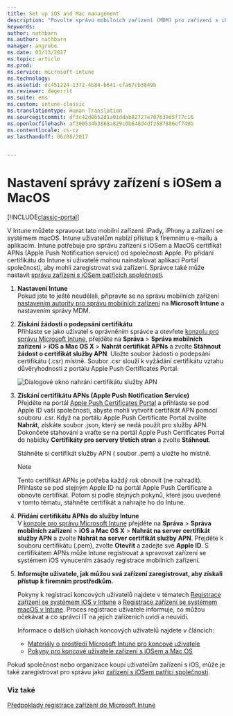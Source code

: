 ```yaml
---
title: Set up iOS and Mac management
description: "Povolte správu mobilních zařízení (MDM) pro zařízení s iOSem včetně zařízení iPad a iPhone a zařízení s Mac OS X pomocí Microsoft Intune."
keywords: 
author: nathbarn
ms.author: nathbarn
manager: angrobe
ms.date: 03/13/2017
ms.topic: article
ms.prod: 
ms.service: microsoft-intune
ms.technology: 
ms.assetid: dc451224-1372-4b84-b641-cfa67cb3849b
ms.reviewer: dagerrit
ms.suite: ems
ms.custom: intune-classic
ms.translationtype: Human Translation
ms.sourcegitcommit: df3c42d8b52d1a01ddab82727e707639d5f77c16
ms.openlocfilehash: af300534b3868a829c0b648d4df2587886ef749b
ms.contentlocale: cs-cz
ms.lasthandoff: 06/08/2017


---
```


# <a name="set-up-ios-and-mac-device-management"></a>Nastavení správy zařízení s iOSem a MacOS

[!INCLUDE[classic-portal](../includes/classic-portal.md)]

V Intune můžete spravovat tato mobilní zařízení: iPady, iPhony a zařízení se systémem macOS. Intune uživatelům nabízí přístup k firemnímu e-mailu a aplikacím. Intune potřebuje pro správu zařízení s iOSem a MacOS certifikát APNs (Apple Push Notification service) od společnosti Apple. Po přidání certifikátu do Intune si uživatelé mohou nainstalovat aplikaci Portál společnosti, aby mohli zaregistrovat svá zařízení. Správce také může nastavit [správu zařízení s iOSem patřících společnosti](enroll-corporate-owned-ios-devices-in-microsoft-intune.md).

1.  **Nastavení Intune**<br>
    Pokud jste to ještě neudělali, připravte se na správu mobilních zařízení [nastavením autority pro správu mobilních zařízení](prerequisites-for-enrollment.md#step-2-set-mdm-authority) na **Microsoft Intune** a nastavením správy MDM.

2.  **Získání žádosti o podepsání certifikátu**<br>
    Přihlaste se jako uživatel s oprávněním správce a otevřete [konzolu pro správu Microsoft Intune](https://manage.microsoft.com), přejděte na **Správa** &gt; **Správa mobilních zařízení** &gt; **iOS a Mac OS X** &gt; **Nahrát certifikát APNs** a zvolte **Stáhnout žádost o certifikát služby APN**. Uložte soubor žádosti o podepsání certifikátu (.csr) místně. Soubor .csr slouží k vyžádání certifikátu vztahu důvěryhodnosti z portálu Apple Push Certificates Portal.

    ![Dialogové okno nahrání certifikátu služby APN](../media/Intune-iOS-enrollment-with-apns.png)

3.  **Získání certifikátu APNs (Apple Push Notification Service)**<br>
    Přejděte na portál [Apple Push Certificates Portal](http://go.microsoft.com/fwlink/?LinkId=269844) a přihlaste se pod Apple ID vaší společnosti, abyste mohli vytvořit certifikát APN pomocí souboru .csr. Když na portálu Apple Push Certificate Portal zvolíte **Nahrát**, získáte soubor .json, který se nedá použít pro služby APN. Dokončete stahování a vraťte se na portál Apple Push Certificates Portal do nabídky **Certifikáty pro servery třetích stran** a zvolte **Stáhnout**.

    Stáhněte si certifikát služby APN ( soubor .pem) a uložte ho místně.

    > [!NOTE]
    > Tento certifikát APNs je potřeba každý rok obnovit (ne nahradit). Přihlaste se pod stejným Apple ID na portál Apple Push Certificate a obnovte certifikát. Potom si podle stejných pokynů, které jsou uvedené v tomto tématu, stáhněte certifikát a nahrajte ho do Intune.

4.  **Přidání certifikátu APNs do služby Intune**<br>
    V [konzole pro správu Microsoft Intune](https://manage.microsoft.com) přejděte na **Správa** &gt; **Správa mobilních zařízení** &gt; **iOS a Mac OS X** &gt; **Nahrát na server certifikát služby APN** a zvolte **Nahrát na server certifikát služby APN**. Přejděte k souboru certifikátu (.pem), zvolte **Otevřít** a zadejte své **Apple ID**. S certifikátem APNs může Intune registrovat a spravovat zařízení se systémem iOS vynucením zásady registrace mobilních zařízení.

5.  **Informujte uživatele, jak můžou svá zařízení zaregistrovat, aby získali přístup k firemním prostředkům.**

    Pokyny k registraci koncových uživatelů najdete v tématech [Registrace zařízení se systémem iOS v Intune](https://docs.microsoft.com/intune-user-help/enroll-your-device-in-intune-ios) a [Registrace zařízení se systémem macOS v Intune](https://docs.microsoft.com/intune-user-help/enroll-your-device-in-intune-macos). Proces registrace uživatele informuje, co můžou očekávat a co správci IT na jejich zařízeních uvidí a neuvidí.

    Informace o dalších úlohách koncových uživatelů najdete v článcích:
    - [Materiály o prostředí Microsoft Intune pro koncové uživatele](/intune/end-user-educate)
    - [Pokyny pro koncové uživatele zařízení s iOSem a Mac OS](https://docs.microsoft.com/intune-user-help/using-your-ios-or-macOS-device-with-intune)

Pokud společnost nebo organizace koupí uživatelům zařízení s iOS, může je také zaregistrovat pro správu jako [zařízení s iOSem patřící společnosti](enroll-corporate-owned-ios-devices-in-microsoft-intune.md).

### <a name="see-also"></a>Viz také
[Předpoklady registrace zařízení do Microsoft Intune](prerequisites-for-enrollment.md)


